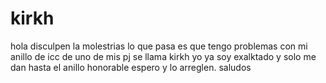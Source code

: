 kirkh
=====

hola disculpen la molestrias lo que pasa es que tengo problemas con mi anillo de icc de uno de mis pj se llama kirkh yo ya soy exalktado y solo me dan hasta el anillo honorable espero y lo arreglen.   saludos